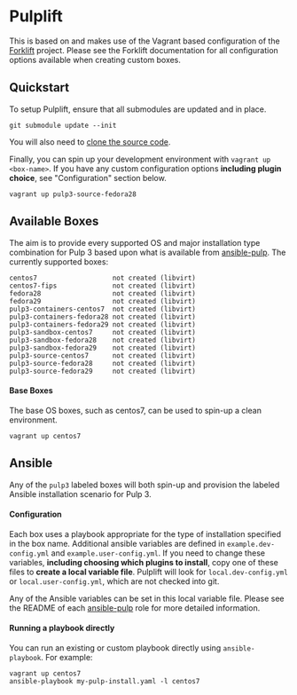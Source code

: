 # Pulplift

This is based on and makes use of the Vagrant based configuration of the
[Forklift](https://github.com/theforeman/forklift) project. Please see the Forklift documentation
for all configuration options available when creating custom boxes.

## Quickstart

To setup Pulplift, ensure that all submodules are updated and in place.

```
git submodule update --init
```

You will also need to [clone the source
code](https://docs.pulpproject.org/en/3.0/nightly/contributing/dev-setup.html#get-the-source).

Finally, you can spin up your development environment with ``vagrant up <box-name>``. If you have
any custom configuration options **including plugin choice**, see "Configuration" section below.

```
vagrant up pulp3-source-fedora28
```

## Available Boxes

The aim is to provide every supported OS and major installation type combination for Pulp 3 based
upon what is available from [ansible-pulp](https://github.com/pulp/ansible-pulp). The currently
supported boxes:

```
centos7                   not created (libvirt)
centos7-fips              not created (libvirt)
fedora28                  not created (libvirt)
fedora29                  not created (libvirt)
pulp3-containers-centos7  not created (libvirt)
pulp3-containers-fedora28 not created (libvirt)
pulp3-containers-fedora29 not created (libvirt)
pulp3-sandbox-centos7     not created (libvirt)
pulp3-sandbox-fedora28    not created (libvirt)
pulp3-sandbox-fedora29    not created (libvirt)
pulp3-source-centos7      not created (libvirt)
pulp3-source-fedora28     not created (libvirt)
pulp3-source-fedora29     not created (libvirt)
```

#### Base Boxes

The base OS boxes, such as centos7, can be used to spin-up a clean environment.

```
vagrant up centos7
```

## Ansible

Any of the `pulp3` labeled boxes will both spin-up and provision the labeled Ansible installation
scenario for Pulp 3.

#### Configuration

Each box uses a playbook appropriate for the type of installation specified in the box name.
Additional ansible variables are defined in ``example.dev-config.yml`` and
``example.user-config.yml``. If you need to change these variables, **including choosing which
plugins to install**, copy one of these files to **create a local variable file**. Pulplift will
look for ``local.dev-config.yml`` or ``local.user-config.yml``, which are not checked into git.

Any of the Ansible variables can be set in this local variable file. Please see the README of each
[ansible-pulp](https://github.com/pulp/ansible-pulp#pulp-3-ansible-installer) role for more
detailed information.

#### Running a playbook directly

You can run an existing or custom playbook directly using `ansible-playbook`. For example:

```
vagrant up centos7
ansible-playbook my-pulp-install.yaml -l centos7
```
